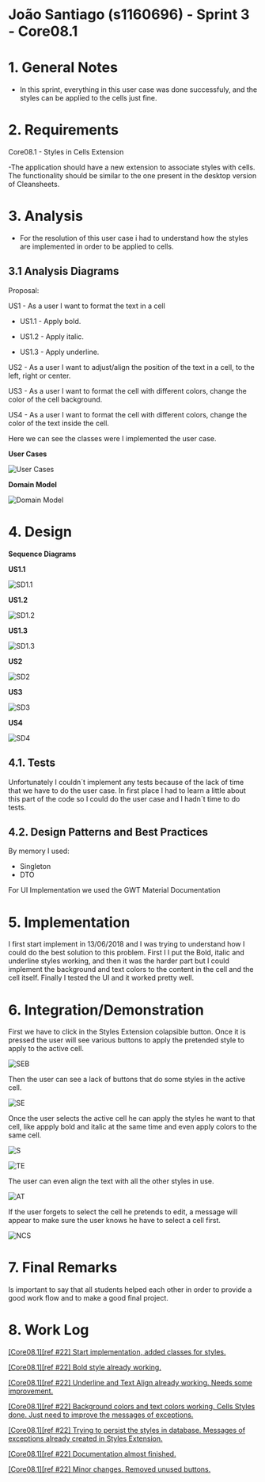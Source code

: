**João Santiago** (s1160696) - Sprint 3 - Core08.1
===============================
# 1. General Notes

- In this sprint, everything in this user case was done successfuly, and the styles can be applied to the cells just fine.

# 2. Requirements

Core08.1 - Styles in Cells Extension

-The application should have a new extension to associate styles with cells. The functionality should be similar to the one present in the desktop version of Cleansheets.

# 3. Analysis

- For the resolution of this user case i had to understand how the styles are implemented in order to be applied to cells.

## 3.1 Analysis Diagrams

Proposal:

US1 - As a user I want to format the text in a cell

- US1.1 - Apply bold.

- US1.2 - Apply italic.

- US1.3 - Apply underline.

US2 - As a user I want to adjust/align the position of the text in a cell, to the left, right or center.

US3 - As a user I want to format the cell with different colors, change the color of the cell background.

US4 - As a user I want to format the cell with different colors, change the color of the text inside the cell.

Here we can see the classes were I implemented the user case.

**User Cases**

![User Cases](us.png)

**Domain Model**

![Domain Model](dm.png)


# 4. Design

**Sequence Diagrams**

**US1.1**

![SD1.1](sd1.1.png)

**US1.2**

![SD1.2](sd1.2.png)

**US1.3**

![SD1.3](sd1.3.png)

**US2**

![SD2](sd2.png)

**US3**

![SD3](sd3.png)

**US4**

![SD4](sd4.png)


## 4.1. Tests

Unfortunately I couldn´t implement any tests because of the lack of time that we have to do the user case. In first place I had to learn a little about this part of the code so I could do the user case and I hadn´t time to do tests.

## 4.2. Design Patterns and Best Practices

By memory I used:  
- Singleton    
- DTO

For UI Implementation we used the GWT Material Documentation   

# 5. Implementation

I first start implement in 13/06/2018 and I was trying to understand how I could do the best solution to this problem. First I I put the Bold, italic and underline styles working, and then it was the harder part but I could implement the background and text colors to the content in the cell and the cell itself. Finally I tested the UI and it worked pretty well.


# 6. Integration/Demonstration

First we have to click in the Styles Extension colapsible button. Once it is pressed the user will see various buttons to apply the pretended style to apply to the active cell.

![SEB](StylesExtBtn.PNG)

Then the user can see a lack of buttons that do some styles in the active cell.

![SE](stylesExtension.PNG)

Once the user selects the active cell he can apply the styles he want to that cell, like appply bold and italic at the same time and even apply colors to the same cell.

![S](spreadsheet.PNG)

![TE](todosEstilos.PNG)

The user can even align the text with all the other styles in use.

![AT](alinharTexto.PNG)

If the user forgets to select the cell he pretends to edit, a message will appear to make sure the user knows he have to select a cell first.

![NCS](noCellSelected.png)

# 7. Final Remarks

Is important to say that all students helped each other in order to provide a good work flow and to make a good final project.

# 8. Work Log

[[Core08.1][ref #22] Start implementation, added classes for styles.](https://bitbucket.org/lei-isep/lapr4-18-2dl/commits/dc91ae4e9563)

[[Core08.1][ref #22] Bold style already working.](https://bitbucket.org/lei-isep/lapr4-18-2dl/commits/8a06e513852c)

[[Core08.1][ref #22] Underline and Text Align already working. Needs some improvement.](https://bitbucket.org/lei-isep/lapr4-18-2dl/commits/a2f862a95df9)

[[Core08.1][ref #22] Background colors and text colors working. Cells Styles done. Just need to improve the messages of exceptions.](https://bitbucket.org/lei-isep/lapr4-18-2dl/commits/1a326d3a9e2a)

[[Core08.1][ref #22] Trying to persist the styles in database. Messages of exceptions already created in Styles Extension.](https://bitbucket.org/lei-isep/lapr4-18-2dl/commits/4fbefb5be302)

[[Core08.1][ref #22] Documentation almost finished.](https://bitbucket.org/lei-isep/lapr4-18-2dl/commits/a2b09b850718)

[[Core08.1][ref #22] Minor changes. Removed unused buttons.](https://bitbucket.org/lei-isep/lapr4-18-2dl/commits/55dddb1abea8)
